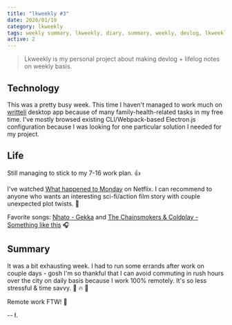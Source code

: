 ```yaml
---
title: "lkweekly #3"
date: 2020/01/19
category: lkweekly
tags: weekly summary, lkweekly, diary, summary, weekly, devlog, lkweekly2020
active: 2
---
```


> Lkweekly is my personal project about making devlog + lifelog notes on weekly basis.

## Technology

This was a pretty busy week. This time I haven't managed to work much on [writteli](https://github.com/writteli/writteli) desktop app because of many family-health-related tasks in my free time. I've mostly browsed existing CLI/Webpack-based Electron.js configuration because I was looking for one particular solution I needed for my project.

## Life

Still managing to stick to my 7-16 work plan. 👍

I've watched [What happened to Monday](https://www.imdb.com/title/tt1536537/) on Netflix. I can recommend to anyone who wants an interesting sci-fi/action film story with couple unexpected plot twists. 🎥

Favorite songs: [Nhato - Gekka](https://open.spotify.com/track/6BDUdwOnjVTGWJbsbOcm9V) and [The Chainsmokers & Coldplay - Something like this](https://open.spotify.com/track/6RUKPb4LETWmmr3iAEQktW) 🎧

## Summary

It was a bit exhausting week. I had to run some errands after work on couple days - gosh I'm so thankful that I can avoid commuting in rush hours over the city on daily basis because I work 100% remotely. It's so less stressful & time savvy. 💪 🔥 🚗

Remote work FTW! 🙌

-- ł.
